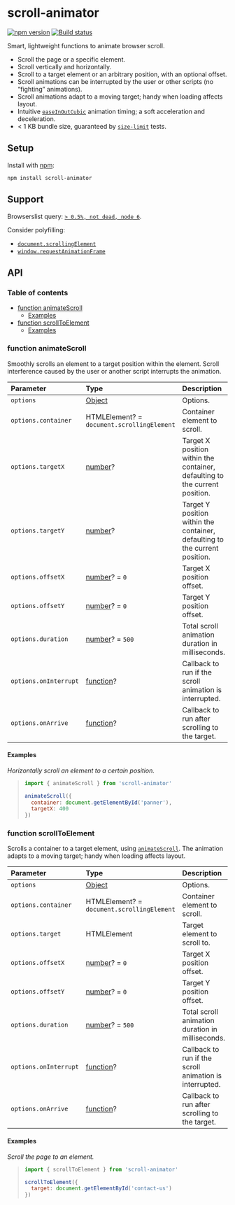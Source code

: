 # scroll-animator

[![npm version](https://badgen.net/npm/v/scroll-animator)](https://npm.im/scroll-animator) [![Build status](https://travis-ci.org/jaydenseric/scroll-animator.svg?branch=master)](https://travis-ci.org/jaydenseric/scroll-animator)

Smart, lightweight functions to animate browser scroll.

- Scroll the page or a specific element.
- Scroll vertically and horizontally.
- Scroll to a target element or an arbitrary position, with an optional offset.
- Scroll animations can be interrupted by the user or other scripts (no “fighting” animations).
- Scroll animations adapt to a moving target; handy when loading affects layout.
- Intuitive [`easeInOutCubic`](https://easings.net/#easeInOutCubic) animation timing; a soft acceleration and deceleration.
- &lt; 1 KB bundle size, guaranteed by [`size-limit`](https://npm.im/size-limit) tests.

## Setup

Install with [npm](https://npmjs.com):

```shell
npm install scroll-animator
```

## Support

Browserslist query: [`> 0.5%, not dead, node 6`](https://browserl.ist/?q=%3E+0.5%25%2C+not+dead%2C+node+6).

Consider polyfilling:

- [`document.scrollingElement`](https://developer.mozilla.org/docs/Web/API/document/scrollingElement)
- [`window.requestAnimationFrame`](https://developer.mozilla.org/docs/Web/API/window/requestAnimationFrame)

## API

### Table of contents

- [function animateScroll](#function-animatescroll)
  - [Examples](#examples)
- [function scrollToElement](#function-scrolltoelement)
  - [Examples](#examples-1)

### function animateScroll

Smoothly scrolls an element to a target position within the element. Scroll interference caused by the user or another script interrupts the animation.

| Parameter             | Type                                       | Description                                                                 |
| :-------------------- | :----------------------------------------- | :-------------------------------------------------------------------------- |
| `options`             | [Object](https://mdn.io/object)            | Options.                                                                    |
| `options.container`   | HTMLElement? = `document.scrollingElement` | Container element to scroll.                                                |
| `options.targetX`     | [number](https://mdn.io/number)?           | Target X position within the container, defaulting to the current position. |
| `options.targetY`     | [number](https://mdn.io/number)?           | Target Y position within the container, defaulting to the current position. |
| `options.offsetX`     | [number](https://mdn.io/number)? = `0`     | Target X position offset.                                                   |
| `options.offsetY`     | [number](https://mdn.io/number)? = `0`     | Target Y position offset.                                                   |
| `options.duration`    | [number](https://mdn.io/number)? = `500`   | Total scroll animation duration in milliseconds.                            |
| `options.onInterrupt` | [function](https://mdn.io/function)?       | Callback to run if the scroll animation is interrupted.                     |
| `options.onArrive`    | [function](https://mdn.io/function)?       | Callback to run after scrolling to the target.                              |

#### Examples

_Horizontally scroll an element to a certain position._

> ```js
> import { animateScroll } from 'scroll-animator'
>
> animateScroll({
>   container: document.getElementById('panner'),
>   targetX: 400
> })
> ```

### function scrollToElement

Scrolls a container to a target element, using [`animateScroll`](#function-animatescroll). The animation adapts to a moving target; handy when loading affects layout.

| Parameter             | Type                                       | Description                                             |
| :-------------------- | :----------------------------------------- | :------------------------------------------------------ |
| `options`             | [Object](https://mdn.io/object)            | Options.                                                |
| `options.container`   | HTMLElement? = `document.scrollingElement` | Container element to scroll.                            |
| `options.target`      | HTMLElement                                | Target element to scroll to.                            |
| `options.offsetX`     | [number](https://mdn.io/number)? = `0`     | Target X position offset.                               |
| `options.offsetY`     | [number](https://mdn.io/number)? = `0`     | Target Y position offset.                               |
| `options.duration`    | [number](https://mdn.io/number)? = `500`   | Total scroll animation duration in milliseconds.        |
| `options.onInterrupt` | [function](https://mdn.io/function)?       | Callback to run if the scroll animation is interrupted. |
| `options.onArrive`    | [function](https://mdn.io/function)?       | Callback to run after scrolling to the target.          |

#### Examples

_Scroll the page to an element._

> ```js
> import { scrollToElement } from 'scroll-animator'
>
> scrollToElement({
>   target: document.getElementById('contact-us')
> })
> ```
